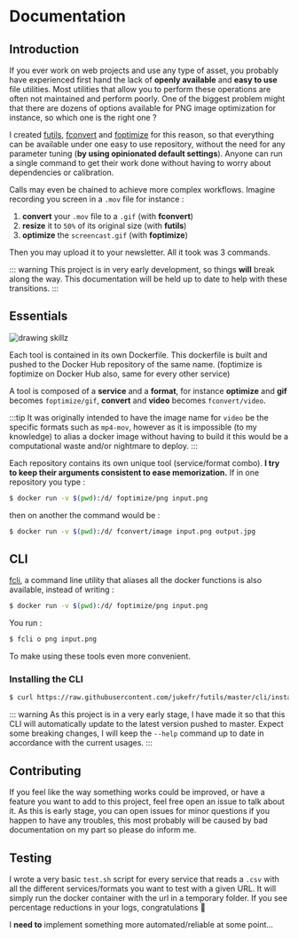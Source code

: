# Documentation

## Introduction
If you ever work on web projects and use any type of asset, you probably have
experienced first hand the lack of **openly available** and **easy to use**
file utilities. Most utilities that allow you to perform these operations are
often not maintained and perform poorly. One of the biggest problem might
that there are dozens of  options available for PNG image optimization for
instance, so which one is the right one ?

I created [futils](/futils), [fconvert](/fconvert) and [foptimize](/foptimize)
for this reason, so that everything can be available under one easy to use
repository, without the need for any parameter tuning (**by using opinionated 
default settings**). Anyone can run a single command to get their work done 
without having to worry about dependencies or calibration.

Calls may even be chained to achieve more complex workflows. Imagine recording
you screen in a `.mov` file for instance :
1. **convert** your `.mov` file to a `.gif` (with **fconvert**)
2. **resize** it to `50%` of its original size (with **futils**)
3. **optimize** the `screencast.gif` (with **foptimize**)

Then you may upload it to your newsletter. All it took was 3 commands.

::: warning
This project is in very early development, so things **will** break along the
way. This documentation will be held up to date to help with these transitions.
:::

## Essentials
![drawing skillz](https://s3.eu-west-3.amazonaws.com/juke-github/draw.jpg)

Each tool is contained in its own Dockerfile.
This dockerfile is built and pushed to the Docker Hub repository of the same 
name. (foptimize is foptimize on Docker Hub also, same for every other service)

A tool is composed of a **service** and a **format**, for instance **optimize** 
and **gif** becomes `foptimize/gif`, **convert** and **video** becomes 
`fconvert/video`.

:::tip
It was originally intended to have the image name for `video` be the specific
formats such as `mp4-mov`, however as it is impossible (to my knowledge) to 
alias a docker image without having to build it this would be a computational
waste and/or nightmare to deploy. 
:::

Each repository contains its own unique tool (service/format combo). **I try 
to keep their arguments consistent to ease memorization.** If in one repository
you type :
```bash
$ docker run -v $(pwd):/d/ foptimize/png input.png
```
then on another the command would be :
```bash
$ docker run -v $(pwd):/d/ fconvert/image input.png output.jpg
```

## CLI
[fcli](/guide/futils.html#cli), a command line utility that aliases all the 
docker functions 
is also available, instead of writing :
```bash
$ docker run -v $(pwd):/d/ foptimize/png input.png
```
You run :
```bash
$ fcli o png input.png
```
To make using these tools even more convenient.

### Installing the CLI
```bash
$ curl https://raw.githubusercontent.com/jukefr/futils/master/cli/install | sh
```
::: warning
As this project is in a very early stage, I have made it so that this CLI will
automatically update to the latest version pushed to master. Expect some
breaking changes, I will keep the `--help` command up to date in accordance
with the current usages.
:::

## Contributing
If you feel like the way something works could be improved, or have a feature 
you want to add to this project, feel free open an issue to talk about it.
As this is early stage, you can open issues for minor questions if you happen
to have any troubles, this most probably will be caused by bad documentation on
my part so please do inform me.

## Testing
I wrote a very basic `test.sh` script for every service that reads a `.csv` 
with all the different services/formats you want to test with a given URL. It 
will simply run the docker container with the url in a temporary folder. If you 
see percentage reductions in your logs, congratulations 🎉 

I **need to** implement something more automated/reliable at some point...